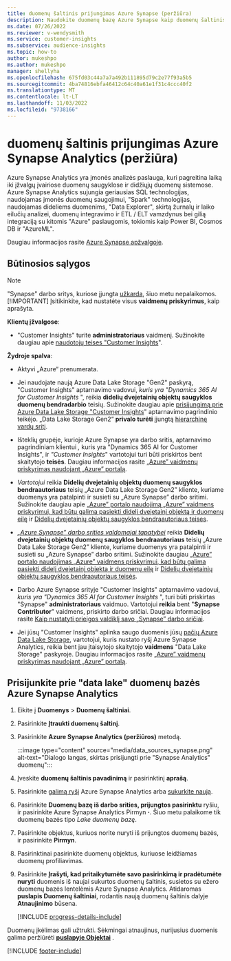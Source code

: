 ```yaml
---
title: duomenų šaltinis prijungimas Azure Synapse (peržiūra)
description: Naudokite duomenų bazę Azure Synapse kaip duomenų šaltinis Dynamics 365 Customer Insights.
ms.date: 07/26/2022
ms.reviewer: v-wendysmith
ms.service: customer-insights
ms.subservice: audience-insights
ms.topic: how-to
author: mukeshpo
ms.author: mukeshpo
manager: shellyha
ms.openlocfilehash: 675fd03c44a7a7a492b111895d79c2e77f93a5b5
ms.sourcegitcommit: 4ba74816ebfa46412c64c40a61e1f31c4ccc40f2
ms.translationtype: MT
ms.contentlocale: lt-LT
ms.lasthandoff: 11/03/2022
ms.locfileid: "9738166"
---
```

# <a name="connect-an-azure-synapse-analytics-data-source-preview"></a>duomenų šaltinis prijungimas Azure Synapse Analytics (peržiūra)

Azure Synapse Analytics yra įmonės analizės paslauga, kuri pagreitina laiką iki įžvalgų įvairiose duomenų saugyklose ir didžiųjų duomenų sistemose. Azure Synapse Analytics sujungia geriausias SQL technologijas, naudojamas įmonės duomenų saugojimui, "Spark" technologijas, naudojamas dideliems duomenims, "Data Explorer", skirtą žurnalų ir laiko eilučių analizei, duomenų integravimo ir ETL / ELT vamzdynus bei gilią integraciją su kitomis "Azure" paslaugomis, tokiomis kaip Power BI, Cosmos DB ir "AzureML".

Daugiau informacijos rasite [Azure Synapse apžvalgoje](/azure/synapse-analytics/overview-what-is).

## <a name="prerequisites"></a>Būtinosios sąlygos

> [!NOTE]
> "Synapse" darbo sritys, kuriose įjungta [užkarda](/azure/synapse-analytics/security/synapse-workspace-ip-firewall), šiuo metu nepalaikomos.
> [!IMPORTANT]
> Įsitikinkite, kad nustatėte visus **vaidmenų priskyrimus**, kaip aprašyta.  

**Klientų įžvalgose**:

* "Customer Insights" turite **administratoriaus** vaidmenį. Sužinokite daugiau apie [naudotojų teises "Customer Insights](permissions.md#add-users)".

**Žydroje spalva**:

- Aktyvi „Azure“ prenumerata.

- Jei naudojate naują Azure Data Lake Storage "Gen2" paskyrą, "Customer Insights" aptarnavimo vadovui, *kuris yra "Dynamics 365 AI for Customer Insights* ", reikia **didelių dvejetainių objektų saugyklos duomenų bendradarbio** teisių. Sužinokite daugiau apie [prisijungimą prie Azure Data Lake Storage "Customer Insights](connect-service-principal.md)" aptarnavimo pagrindinio teikėjo. „Data Lake Storage Gen2“ **privalo turėti** įjungtą [hierarchinę vardų sritį](/azure/storage/blobs/data-lake-storage-namespace).

- Išteklių grupėje, kurioje Azure Synapse yra darbo sritis, aptarnavimo pagrindiniam klientui *,* kuris yra "Dynamics 365 AI for Customer Insights", ir *"Customer Insights*" vartotojui turi būti priskirtos bent skaitytojo **teisės**. Daugiau informacijos rasite [„Azure” vaidmenų priskyrimas naudojant „Azure” portalą](/azure/role-based-access-control/role-assignments-portal).

- *Vartotojui* reikia **Didelių dvejetainių objektų duomenų saugyklos bendraautoriaus** teisių „Azure Data Lake Storage Gen2” kliente, kuriame duomenys yra patalpinti ir susieti su „Azure Synapse” darbo sritimi. Sužinokite daugiau apie [„Azure” portalo naudojimą „Azure” vaidmens priskyrimui, kad būtų galima pasiekti didelį dvejetainį objektą ir duomenų eilę](/azure/storage/common/storage-auth-aad-rbac-portal) ir [Didelių dvejetainių objektų saugyklos bendraautoriaus teises](/azure/role-based-access-control/built-in-roles#storage-blob-data-contributor).

- *[„Azure Synapse” darbo srities valdomajai tapatybei](/azure/synapse-analytics/security/synapse-workspace-managed-identity)* reikia **Didelių dvejetainių objektų duomenų saugyklos bendraautoriaus** teisių „Azure Data Lake Storage Gen2” kliente, kuriame duomenys yra patalpinti ir susieti su „Azure Synapse” darbo sritimi. Sužinokite daugiau [„Azure” portalo naudojimas „Azure” vaidmens priskyrimui, kad būtų galima pasiekti didelį dvejetainį objektą ir duomenų eilę](/azure/storage/common/storage-auth-aad-rbac-portal) ir [Didelių dvejetainių objektų saugyklos bendraautoriaus teisės](/azure/role-based-access-control/built-in-roles#storage-blob-data-contributor).

- Darbo Azure Synapse srityje "Customer Insights" aptarnavimo vadovui, *kuris yra "Dynamics 365 AI for Customer Insights* ", turi būti priskirtas "Synapse" **administratoriaus** vaidmuo. Vartotojui **reikia** bent "**Synapse Contributor**" vaidmens, priskirto darbo sričiai. Daugiau informacijos rasite [Kaip nustatyti prieigos valdiklį savo „Synapse” darbo sričiai](/azure/synapse-analytics/security/how-to-set-up-access-control).

- Jei jūsų "Customer Insights" aplinka saugo duomenis jūsų [pačių Azure Data Lake Storage](own-data-lake-storage.md), vartotojui, kuris nustato ryšį Azure Synapse Analytics, reikia bent jau įtaisytojo skaitytojo **vaidmens** "Data Lake Storage" paskyroje. Daugiau informacijos rasite [„Azure” vaidmenų priskyrimas naudojant „Azure” portalą](/azure/role-based-access-control/role-assignments-portal).

## <a name="connect-to-the-data-lake-database-in-azure-synapse-analytics"></a>Prisijunkite prie "data lake" duomenų bazės Azure Synapse Analytics

1. Eikite į **Duomenys** > **Duomenų šaltiniai**.

1. Pasirinkite **Įtraukti duomenų šaltinį**.

1. Pasirinkite **Azure Synapse Analytics (peržiūros)** metodą.

   :::image type="content" source="media/data_sources_synapse.png" alt-text="Dialogo langas, skirtas prisijungti prie &quot;Synapse Analytics&quot; duomenų":::
  
1. Įveskite **duomenų šaltinis pavadinimą** ir pasirinktinį **aprašą**.

1. Pasirinkite [galimą ryšį](connections.md) Azure Synapse Analytics arba [sukurkite naują](export-azure-synapse-analytics.md#set-up-connection-to-azure-synapse).

1. Pasirinkite **Duomenų bazę iš darbo srities, prijungtos pasirinktu** ryšiu, ir pasirinkite Azure Synapse Analytics Pirmyn **·**. Šiuo metu palaikome tik duomenų bazės tipo *Lake duomenų bazę*.

1. Pasirinkite objektus, kuriuos norite nuryti iš prijungtos duomenų bazės, ir pasirinkite **Pirmyn**.

1. Pasirinktinai pasirinkite duomenų objektus, kuriuose leidžiamas duomenų profiliavimas.

1. Pasirinkite **Įrašyti, kad pritaikytumėte savo pasirinkimą ir pradėtumėte nuryti** duomenis iš naujai sukurtos duomenų šaltinis, susietos su ežero duomenų bazės lentelėmis Azure Synapse Analytics. Atidaromas **puslapis Duomenų šaltiniai**, rodantis naują duomenų šaltinis dalyje **Atnaujinimo** būsena.

   [!INCLUDE [progress-details-include](includes/progress-details-pane.md)]

Duomenų įkėlimas gali užtrukti. Sėkmingai atnaujinus, nurijusius duomenis galima peržiūrėti [**puslapyje Objektai**](entities.md) .

[!INCLUDE [footer-include](includes/footer-banner.md)]
